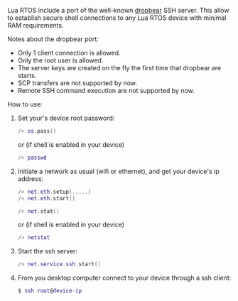 Lua RTOS include a port of the well-known [dropbear](https://matt.ucc.asn.au/dropbear/dropbear.html) SSH server. This allow to establish secure shell connections to any Lua RTOS device with minimal RAM requirements.

Notes about the dropbear port:

  * Only 1 client connection is allowed.
  * Only the root user is allowed.
  * The server keys are created on the fly the first time that dropbear are starts.
  * SCP transfers are not supported by now.
  * Remote SSH command execution are not supported by now.

How to use:

1. Set your's device root password:

   ```lua
   /> os.pass()
   ```

   or (if shell is enabled in your device)

   ```lua
   /> passwd
   ```

2. Initiate a network as usual (wifi or ethernet), and get your device's ip address:

   ```lua
   /> net.eth.setup(.....)
   /> net.eth.start()
   ```

   ```lua
   /> net.stat()
   ```

   or (if shell is enabled in your device)

   ```lua
   /> netstat
   ```

3. Start the ssh server:

   ```lua
   /> net.service.ssh.start()
   ```

4. From you desktop computer connect to your device through a ssh client:

   ```lua
   $ ssh root@device-ip
   ```